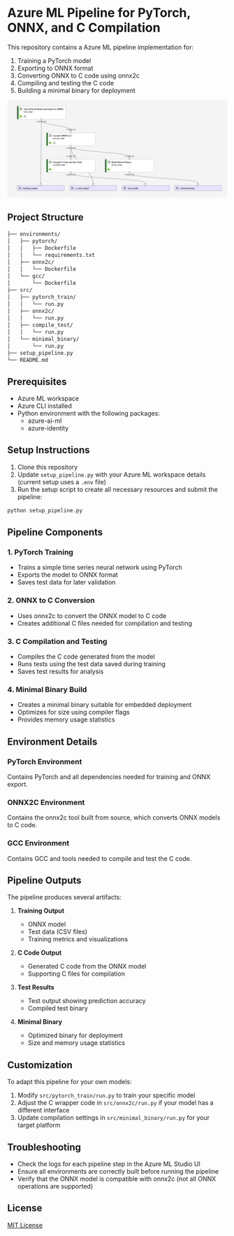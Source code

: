 # Azure ML Pipeline for PyTorch, ONNX, and C Compilation

This repository contains a Azure ML pipeline implementation for:
1. Training a PyTorch model
2. Exporting to ONNX format
3. Converting ONNX to C code using onnx2c
4. Compiling and testing the C code
5. Building a minimal binary for deployment

![aml-pipeline](./diagrams/aml-pipeline.png)

## Project Structure

```
├── environments/
│   ├── pytorch/
│   │   ├── Dockerfile
│   │   └── requirements.txt
│   ├── onnx2c/
│   │   └── Dockerfile
│   └── gcc/
│       └── Dockerfile
├── src/
│   ├── pytorch_train/
│   │   └── run.py
│   ├── onnx2c/
│   │   └── run.py
│   ├── compile_test/
│   │   └── run.py
│   └── minimal_binary/
│       └── run.py
├── setup_pipeline.py
└── README.md
```

## Prerequisites

- Azure ML workspace
- Azure CLI installed
- Python environment with the following packages:
  - azure-ai-ml
  - azure-identity

## Setup Instructions

1. Clone this repository
2. Update `setup_pipeline.py` with your Azure ML workspace details (current setup uses a `.env` file)
3. Run the setup script to create all necessary resources and submit the pipeline:

```bash
python setup_pipeline.py
```

## Pipeline Components

### 1. PyTorch Training

- Trains a simple time series neural network using PyTorch
- Exports the model to ONNX format
- Saves test data for later validation

### 2. ONNX to C Conversion

- Uses onnx2c to convert the ONNX model to C code
- Creates additional C files needed for compilation and testing

### 3. C Compilation and Testing

- Compiles the C code generated from the model
- Runs tests using the test data saved during training
- Saves test results for analysis

### 4. Minimal Binary Build

- Creates a minimal binary suitable for embedded deployment
- Optimizes for size using compiler flags
- Provides memory usage statistics

## Environment Details

### PyTorch Environment

Contains PyTorch and all dependencies needed for training and ONNX export.

### ONNX2C Environment

Contains the onnx2c tool built from source, which converts ONNX models to C code.

### GCC Environment

Contains GCC and tools needed to compile and test the C code.

## Pipeline Outputs

The pipeline produces several artifacts:

1. **Training Output**
   - ONNX model
   - Test data (CSV files)
   - Training metrics and visualizations

2. **C Code Output**
   - Generated C code from the ONNX model
   - Supporting C files for compilation

3. **Test Results**
   - Test output showing prediction accuracy
   - Compiled test binary

4. **Minimal Binary**
   - Optimized binary for deployment
   - Size and memory usage statistics

## Customization

To adapt this pipeline for your own models:

1. Modify `src/pytorch_train/run.py` to train your specific model
2. Adjust the C wrapper code in `src/onnx2c/run.py` if your model has a different interface
3. Update compilation settings in `src/minimal_binary/run.py` for your target platform

## Troubleshooting

- Check the logs for each pipeline step in the Azure ML Studio UI
- Ensure all environments are correctly built before running the pipeline
- Verify that the ONNX model is compatible with onnx2c (not all ONNX operations are supported)

## License

[MIT License](LICENSE)
